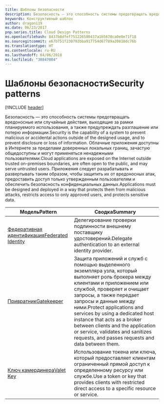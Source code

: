 ```yaml
---
title: Шаблоны безопасности
description: Безопасность — это способность системы предотвращать вредоносные или случайные действия, выходящие за рамки планируемого использования, а также предупреждать разглашение или потерю информации. Облачные приложения доступны в Интернете за пределами доверенных локальных границ, зачастую общедоступны и могут применяться ненадежными пользователями. Приложения следует разрабатывать и развертывать таким образом, чтобы защитить их от вредоносных атак, предоставить доступ только утвержденным пользователям и обеспечить безопасность конфиденциальных данных.
keywords: Конструктивный шаблон
author: dragon119
ms.date: 06/23/2017
pnp.series.title: Cloud Design Patterns
ms.openlocfilehash: 8437b8dfef751226580437a1b5678ca0e0e71f18
ms.sourcegitcommit: e67b751f230792bba917754d67789a20810dc76b
ms.translationtype: HT
ms.contentlocale: ru-RU
ms.lasthandoff: 04/06/2018
ms.locfileid: "30847004"
---
```

# <a name="security-patterns"></a><span data-ttu-id="0d533-106">Шаблоны безопасности</span><span class="sxs-lookup"><span data-stu-id="0d533-106">Security patterns</span></span>

[!INCLUDE [header](../../_includes/header.md)]

<span data-ttu-id="0d533-107">Безопасность — это способность системы предотвращать вредоносные или случайные действия, выходящие за рамки планируемого использования, а также предупреждать разглашение или потерю информации.</span><span class="sxs-lookup"><span data-stu-id="0d533-107">Security is the capability of a system to prevent malicious or accidental actions outside of the designed usage, and to prevent disclosure or loss of information.</span></span> <span data-ttu-id="0d533-108">Облачные приложения доступны в Интернете за пределами доверенных локальных границ, зачастую общедоступны и могут применяться ненадежными пользователями.</span><span class="sxs-lookup"><span data-stu-id="0d533-108">Cloud applications are exposed on the Internet outside trusted on-premises boundaries, are often open to the public, and may serve untrusted users.</span></span> <span data-ttu-id="0d533-109">Приложения следует разрабатывать и развертывать таким образом, чтобы защитить их от вредоносных атак, предоставить доступ только утвержденным пользователям и обеспечить безопасность конфиденциальных данных.</span><span class="sxs-lookup"><span data-stu-id="0d533-109">Applications must be designed and deployed in a way that protects them from malicious attacks, restricts access to only approved users, and protects sensitive data.</span></span>


|                    <span data-ttu-id="0d533-110">Модель</span><span class="sxs-lookup"><span data-stu-id="0d533-110">Pattern</span></span>                     |                                                                                                         <span data-ttu-id="0d533-111">Сводка</span><span class="sxs-lookup"><span data-stu-id="0d533-111">Summary</span></span>                                                                                                         |
|------------------------------------------------|-------------------------------------------------------------------------------------------------------------------------------------------------------------------------------------------------------------------------|
| [<span data-ttu-id="0d533-112">Федеративная идентификация</span><span class="sxs-lookup"><span data-stu-id="0d533-112">Federated Identity</span></span>](../federated-identity.md) |                                                                                <span data-ttu-id="0d533-113">Делегирование проверки подлинности внешнему поставщику удостоверений.</span><span class="sxs-lookup"><span data-stu-id="0d533-113">Delegate authentication to an external identity provider.</span></span>                                                                                |
|         [<span data-ttu-id="0d533-114">Привратник</span><span class="sxs-lookup"><span data-stu-id="0d533-114">Gatekeeper</span></span>](../gatekeeper.md)         | <span data-ttu-id="0d533-115">Защита приложений и служб с помощью выделенного экземпляра узла, который выполняет роль брокера между клиентами и приложением или службой, проверяет и очищает запросы, а также передает запросы и данные между ними.</span><span class="sxs-lookup"><span data-stu-id="0d533-115">Protect applications and services by using a dedicated host instance that acts as a broker between clients and the application or service, validates and sanitizes requests, and passes requests and data between them.</span></span> |
|          [<span data-ttu-id="0d533-116">Ключ камердинера</span><span class="sxs-lookup"><span data-stu-id="0d533-116">Valet Key</span></span>](../valet-key.md)          |                                                        <span data-ttu-id="0d533-117">Использование токена или ключа, который предоставляет клиентам ограниченный прямой доступ к определенному ресурсу или службе.</span><span class="sxs-lookup"><span data-stu-id="0d533-117">Use a token or key that provides clients with restricted direct access to a specific resource or service.</span></span>                                                        |

